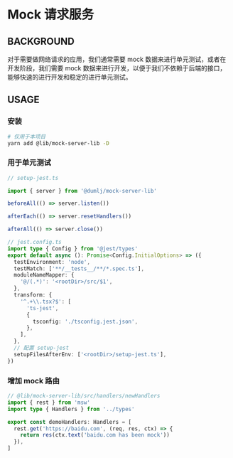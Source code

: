 # Mock 请求服务

## BACKGROUND

对于需要做网络请求的应用，我们通常需要 mock 数据来进行单元测试，或者在开发阶段，我们需要 mock 数据来进行开发，以便于我们不依赖于后端的接口，能够快速的进行开发和稳定的进行单元测试。

## USAGE

### 安装

```bash
# 仅用于本项目
yarn add @lib/mock-server-lib -D
```

### 用于单元测试

```typescript
// setup-jest.ts

import { server } from '@dumlj/mock-server-lib'

beforeAll(() => server.listen())

afterEach(() => server.resetHandlers())

afterAll(() => server.close())
```

```typescript
// jest.config.ts
import type { Config } from '@jest/types'
export default async (): Promise<Config.InitialOptions> => ({
  testEnvironment: 'node',
  testMatch: ['**/__tests__/**/*.spec.ts'],
  moduleNameMapper: {
    '@/(.*)': '<rootDir>/src/$1',
  },
  transform: {
    '^.+\\.tsx?$': [
      'ts-jest',
      {
        tsconfig: './tsconfig.jest.json',
      },
    ],
  },
  // 配置 setup-jest
  setupFilesAfterEnv: ['<rootDir>/setup-jest.ts'],
})
```

### 增加 mock 路由

```typescript
// @lib/mock-server-lib/src/handlers/newHandlers
import { rest } from 'msw'
import type { Handlers } from '../types'

export const demoHandlers: Handlers = [
  rest.get('https://baidu.com', (req, res, ctx) => {
    return res(ctx.text('baidu.com has been mock'))
  }),
]
```
